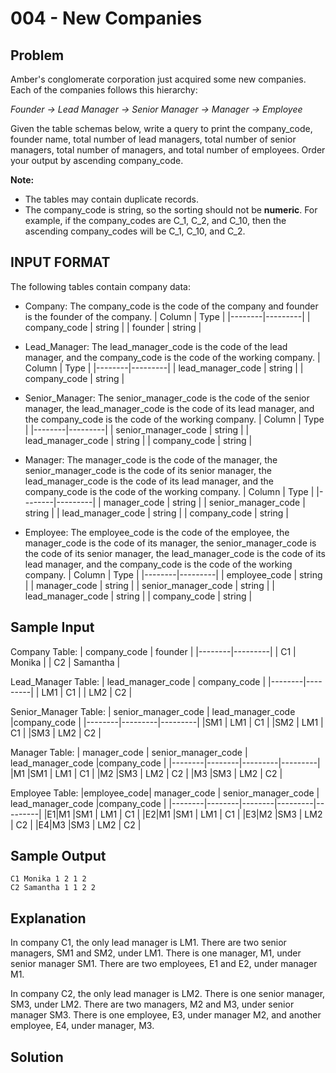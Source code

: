 # 004 - New Companies
## Problem

Amber's conglomerate corporation just acquired some new companies. Each of the companies follows this hierarchy:

*Founder -> Lead Manager -> Senior Manager -> Manager -> Employee*

Given the table schemas below, write a query to print the company_code, founder name, total number of lead managers, total number of senior managers, total number of managers, and total number of employees. Order your output by ascending company_code.

**Note:**
- The tables may contain duplicate records.
- The company_code is string, so the sorting should not be **numeric**. For example, if the company_codes are C_1, C_2, and C_10, then the ascending company_codes will be C_1, C_10, and C_2.

## INPUT FORMAT
The following tables contain company data:
- Company: The company_code is the code of the company and founder is the founder of the company.
| Column | Type    |
|--------|---------|
| company_code | string |
| founder	     | string |

- Lead_Manager: The lead_manager_code is the code of the lead manager, and the company_code is the code of the working company.
| Column | Type    |
|--------|---------|
| lead_manager_code | string |
| company_code    | string |

- Senior_Manager: The senior_manager_code is the code of the senior manager, the lead_manager_code is the code of its lead manager, and the company_code is the code of the working company.
| Column | Type    |
|--------|---------|
| senior_manager_code | string |
| lead_manager_code | string |
| company_code    | string |

- Manager: The manager_code is the code of the manager, the senior_manager_code is the code of its senior manager, the lead_manager_code is the code of its lead manager, and the company_code is the code of the working company.
| Column | Type    |
|--------|---------|
| manager_code | string |
| senior_manager_code | string |
| lead_manager_code | string |
| company_code    | string |

- Employee: The employee_code is the code of the employee, the manager_code is the code of its manager, the senior_manager_code is the code of its senior manager, the lead_manager_code is the code of its lead manager, and the company_code is the code of the working company.
| Column | Type    |
|--------|---------|
| employee_code | string |
| manager_code | string |
| senior_manager_code | string |
| lead_manager_code | string |
| company_code    | string |

## Sample Input

Company Table:
| company_code | founder    |
|--------|---------|
| C1 | Monika |
| C2	     | Samantha |

Lead_Manager Table:
| lead_manager_code | company_code    |
|--------|---------|
| LM1 | C1 |
| LM2 | C2 |

Senior_Manager Table:
| senior_manager_code | lead_manager_code |company_code    |
|--------|---------|---------|
|SM1 | LM1 | C1 |
|SM2 | LM1 | C1 |
|SM3 | LM2 | C2 |

Manager Table:
| manager_code | senior_manager_code | lead_manager_code |company_code    |
|--------|--------|---------|---------|
|M1 |SM1 | LM1 | C1 |
|M2 |SM3 | LM2 | C2 |
|M3 |SM3 | LM2 | C2 |

Employee Table:
|employee_code| manager_code | senior_manager_code | lead_manager_code |company_code    |
|--------|--------|--------|---------|---------|
|E1|M1 |SM1 | LM1 | C1 |
|E2|M1 |SM1 | LM1 | C1 |
|E3|M2 |SM3 | LM2 | C2 |
|E4|M3 |SM3 | LM2 | C2 |

## Sample Output

```
C1 Monika 1 2 1 2
C2 Samantha 1 1 2 2
```
## Explanation

In company C1, the only lead manager is LM1. There are two senior managers, SM1 and SM2, under LM1. There is one manager, M1, under senior manager SM1. There are two employees, E1 and E2, under manager M1.

In company C2, the only lead manager is LM2. There is one senior manager, SM3, under LM2. There are two managers, M2 and M3, under senior manager SM3. There is one employee, E3, under manager M2, and another employee, E4, under manager, M3.

## Solution
```sql

```

